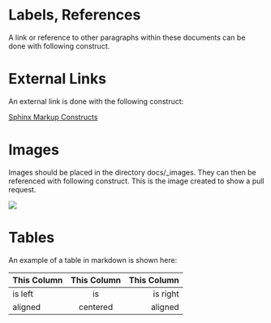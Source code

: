 Labels, References
==================

A link or reference to other paragraphs within these documents can be
done with following construct.

External Links
==============

An external link is done with the following construct:

[Sphinx Markup
Constructs](http://www.sphinx-doc.org/en/stable/markup/index.html)

Images
======

Images should be placed in the directory docs/\_images. They can then be
referenced with following construct. This is the image created to show a
pull request.

![](/_images/examplePullReq.png)

Tables
======

An example of a table in markdown is shown here:

| This Column | This Column   | This Column |
| ------------|:-------------:|------------:|
| is left     | is            | is right    |
| aligned     | centered      | aligned     |
